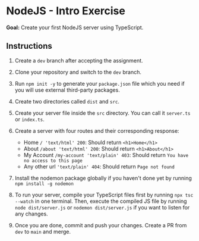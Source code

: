 # NodeJS - Intro Exercise

**Goal:** Create your first NodeJS server using TypeScript.

## Instructions

1. Create a `dev` branch after accepting the assignment.
2. Clone your repository and switch to the `dev` branch.
3. Run `npm init -y` to generate your `package.json` file which you need if you will use external third-party packages.
4. Create two directories called `dist` and `src`.
5. Create your server file inside the `src` directory. You can call it `server.ts` or `index.ts`.
6. Create a server with four routes and their corresponding response:

   - Home `/ 'text/html' 200`: Should return `<h1>Home</h1>`
   - About `/about 'text/html' 200`: Should return `<h1>About</h1>`
   - My Account `/my-account 'text/plain' 403`: Should return `You have no access to this page`
   - Any other url `'text/plain' 404`: Should return `Page not found`

7. Install the nodemon package globally if you haven't done yet by running `npm install -g nodemon`
8. To run your server, compile your TypeScript files first by running `npx tsc --watch` in one terminal. Then, execute the compiled JS file by running `node dist/server.js` or `nodemon dist/server.js` if you want to listen for any changes.
9. Once you are done, commit and push your changes. Create a PR from `dev` to `main` and merge.
